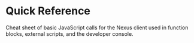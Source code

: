 # Quick Reference

Cheat sheet of basic JavaScript calls for the Nexus client used in function blocks, external scripts, and the developer console.
